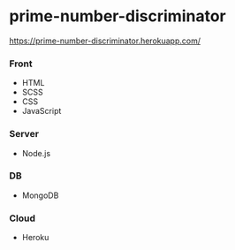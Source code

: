 # prime-number-discriminator

https://prime-number-discriminator.herokuapp.com/

### Front
- HTML
- SCSS
- CSS
- JavaScript

### Server
- Node.js

### DB
- MongoDB

### Cloud
- Heroku
